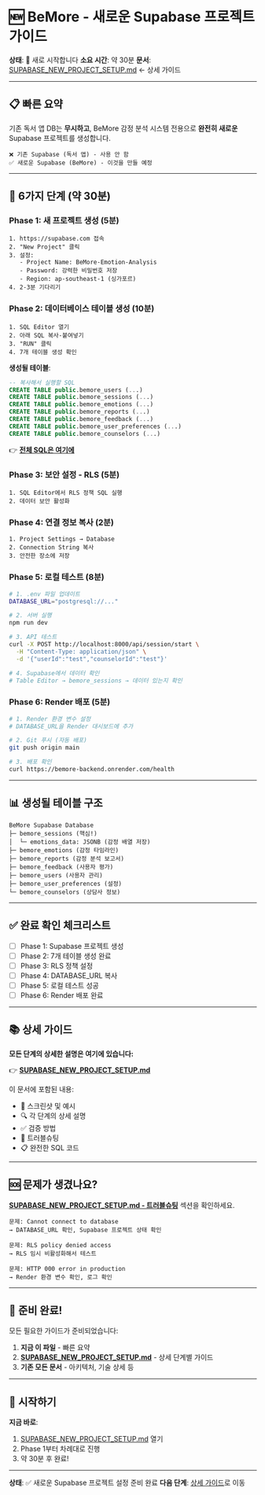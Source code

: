 # 🆕 BeMore - 새로운 Supabase 프로젝트 가이드

**상태**: 🚀 새로 시작합니다
**소요 시간**: 약 30분
**문서**: [SUPABASE_NEW_PROJECT_SETUP.md](SUPABASE_NEW_PROJECT_SETUP.md) ← 상세 가이드

---

## 📋 빠른 요약

기존 독서 앱 DB는 **무시하고**, BeMore 감정 분석 시스템 전용으로 **완전히 새로운** Supabase 프로젝트를 생성합니다.

```
❌ 기존 Supabase (독서 앱) - 사용 안 함
✅ 새로운 Supabase (BeMore) - 이것을 만들 예정
```

---

## 🎯 6가지 단계 (약 30분)

### Phase 1: 새 프로젝트 생성 (5분)
```
1. https://supabase.com 접속
2. "New Project" 클릭
3. 설정:
   - Project Name: BeMore-Emotion-Analysis
   - Password: 강력한 비밀번호 저장
   - Region: ap-southeast-1 (싱가포르)
4. 2-3분 기다리기
```

### Phase 2: 데이터베이스 테이블 생성 (10분)
```
1. SQL Editor 열기
2. 아래 SQL 복사-붙여넣기
3. "RUN" 클릭
4. 7개 테이블 생성 확인
```

**생성될 테이블**:
```sql
-- 복사해서 실행할 SQL
CREATE TABLE public.bemore_users (...)
CREATE TABLE public.bemore_sessions (...)
CREATE TABLE public.bemore_emotions (...)
CREATE TABLE public.bemore_reports (...)
CREATE TABLE public.bemore_feedback (...)
CREATE TABLE public.bemore_user_preferences (...)
CREATE TABLE public.bemore_counselors (...)
```

👉 **[전체 SQL은 여기에](SUPABASE_NEW_PROJECT_SETUP.md#step-22-전체-sql-스크립트-복사)**

### Phase 3: 보안 설정 - RLS (5분)
```
1. SQL Editor에서 RLS 정책 SQL 실행
2. 데이터 보안 활성화
```

### Phase 4: 연결 정보 복사 (2분)
```
1. Project Settings → Database
2. Connection String 복사
3. 안전한 장소에 저장
```

### Phase 5: 로컬 테스트 (8분)
```bash
# 1. .env 파일 업데이트
DATABASE_URL="postgresql://..."

# 2. 서버 실행
npm run dev

# 3. API 테스트
curl -X POST http://localhost:8000/api/session/start \
  -H "Content-Type: application/json" \
  -d '{"userId":"test","counselorId":"test"}'

# 4. Supabase에서 데이터 확인
# Table Editor → bemore_sessions → 데이터 있는지 확인
```

### Phase 6: Render 배포 (5분)
```bash
# 1. Render 환경 변수 설정
# DATABASE_URL을 Render 대시보드에 추가

# 2. Git 푸시 (자동 배포)
git push origin main

# 3. 배포 확인
curl https://bemore-backend.onrender.com/health
```

---

## 📊 생성될 테이블 구조

```
BeMore Supabase Database
├─ bemore_sessions (핵심!)
│  └─ emotions_data: JSONB (감정 배열 저장)
├─ bemore_emotions (감정 타임라인)
├─ bemore_reports (감정 분석 보고서)
├─ bemore_feedback (사용자 평가)
├─ bemore_users (사용자 관리)
├─ bemore_user_preferences (설정)
└─ bemore_counselors (상담사 정보)
```

---

## ✅ 완료 확인 체크리스트

- [ ] Phase 1: Supabase 프로젝트 생성
- [ ] Phase 2: 7개 테이블 생성 완료
- [ ] Phase 3: RLS 정책 설정
- [ ] Phase 4: DATABASE_URL 복사
- [ ] Phase 5: 로컬 테스트 성공
- [ ] Phase 6: Render 배포 완료

---

## 📚 상세 가이드

**모든 단계의 상세한 설명은 여기에 있습니다:**

👉 **[SUPABASE_NEW_PROJECT_SETUP.md](SUPABASE_NEW_PROJECT_SETUP.md)**

이 문서에 포함된 내용:
- 📸 스크린샷 및 예시
- 🔍 각 단계의 상세 설명
- ✅ 검증 방법
- 🔧 트러블슈팅
- 📋 완전한 SQL 코드

---

## 🆘 문제가 생겼나요?

**[SUPABASE_NEW_PROJECT_SETUP.md - 트러블슈팅](SUPABASE_NEW_PROJECT_SETUP.md#🔧-트러블슈팅)** 섹션을 확인하세요.

```
문제: Cannot connect to database
→ DATABASE_URL 확인, Supabase 프로젝트 상태 확인

문제: RLS policy denied access
→ RLS 임시 비활성화해서 테스트

문제: HTTP 000 error in production
→ Render 환경 변수 확인, 로그 확인
```

---

## 🎉 준비 완료!

모든 필요한 가이드가 준비되었습니다:

1. **지금 이 파일** - 빠른 요약
2. **[SUPABASE_NEW_PROJECT_SETUP.md](SUPABASE_NEW_PROJECT_SETUP.md)** - 상세 단계별 가이드
3. **기존 모든 문서** - 아키텍처, 기술 상세 등

---

## 🚀 시작하기

**지금 바로**:
1. [SUPABASE_NEW_PROJECT_SETUP.md](SUPABASE_NEW_PROJECT_SETUP.md) 열기
2. Phase 1부터 차례대로 진행
3. 약 30분 후 완료!

---

**상태**: ✅ 새로운 Supabase 프로젝트 설정 준비 완료
**다음 단계**: [상세 가이드](SUPABASE_NEW_PROJECT_SETUP.md)로 이동
